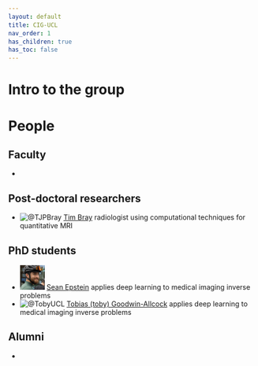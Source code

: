 ```yaml
---
layout: default
title: CIG-UCL
nav_order: 1
has_children: true
has_toc: false
---
```


# Intro to the group

# People

## Faculty

- 

## Post-doctoral researchers

- <img src="/TBCirclePhoto.jpeg" alt="@TJPBray" height="50" width="50" /> [Tim Bray](https://TJPBray.github.io/) radiologist using computational techniques for quantitative MRI

## PhD students

- <img src="/headshots/sean_face.jpeg" alt="@seancepstein" height="50" width="50" /> [Sean Epstein](https://seancepstein.github.io/) applies deep learning to medical imaging inverse problems
- <img src="/headshots/toby_face.jpeg" alt="@TobyUCL" height="50" width="50" /> [Tobias (toby) Goodwin-Allcock](https://TobyUCL.github.io/) applies deep learning to medical imaging inverse problems

## Alumni

-

